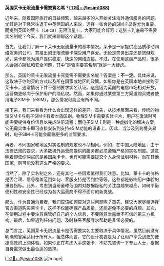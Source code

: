 **英国莱卡无限流量卡需要實名嗎？[[TG💪+ @esim1088](https://t.me/s/esim1088)]**

近年来，随着国际旅行的日益频繁，越来越多的人开始关注海外通信服务的问题。尤其是对于经常往返于中英两国的人来说，选择一张合适的SIM卡显得尤为重要。而提到英国的莱卡（Leica）无限流量卡，大家可能会好奇：这张卡到底需不需要实名制呢？今天，我们就来聊聊这个话题。

首先，让我们了解一下莱卡无限流量卡的基本情况。莱卡是一家提供高品质移动网络服务的公司，其推出的无限流量卡深受用户喜爱。无论是商务出差还是旅游观光，莱卡都能为用户提供稳定、快速的网络连接。不过，在使用这类产品时，很多人会担心隐私和安全问题，其中“是否需要实名制”就是一大疑虑。

那么，英国的莱卡无限流量卡究竟需不需要实名呢？答案是：**不一定**。具体来说，这取决于你购买的方式以及所在国家或地区的政策。如果你是在英国本地直接购买莱卡卡，通常情况下并不强制要求实名认证。这是因为英国的电信市场相对开放，运营商更倾向于保护用户的隐私权。然而，如果你通过某些第三方渠道购买或者使用电子SIM卡（eSIM），那么情况可能会有所不同。

接下来，我们来看看为什么会出现这样的差异。首先，从技术层面来看，传统的物理SIM卡与电子SIM卡有着本质区别。物理SIM卡需要实体卡片，用户在激活时可能需要提供身份信息以完成注册流程；而电子SIM卡则是一种虚拟化的解决方案，它无需实体卡即可直接安装到支持eSIM功能的设备上。因此，当涉及到跨境交易时，电子SIM卡可能会面临更多的监管要求。

再者，不同国家和地区对实名制的规定也不尽相同。例如，在中国大陆地区，由于法律法规的要求，大多数境外运营商提供的服务都必须遵循严格的实名制度。这意味着即使你购买的是英国莱卡卡，也有可能需要提交个人身份证明材料。而在其他国家，则可能没有这么严格的要求。

当然了，除了实名制之外，还有其他一些因素值得我们注意。比如，莱卡卡的价格是否合理、信号覆盖范围如何、客服支持是否到位等等。这些都是影响用户体验的重要指标。此外，考虑到当前全球范围内对数据隐私的关注度越来越高，如何平衡便利性和安全性已经成为各大运营商不得不面对的新挑战。

那么，作为普通消费者，我们应该如何应对这些问题呢？首先，建议大家尽量选择官方渠道购买莱卡卡，这样不仅能确保产品质量，还能避免不必要的麻烦。其次，在使用过程中要注意保管好自己的个人信息，不要随意泄露给不可信的第三方机构。最后，如果遇到任何问题，及时联系客服寻求帮助是非常必要的。

总而言之，英国莱卡无限流量卡是否需要实名主要取决于具体情况。虽然目前没有明确的答案适用于所有人，但总体而言，它的设计初衷是为了让用户享受到更加便捷高效的上网体验。如果你正在考虑入手这张卡，不妨先咨询一下专业人士，根据自身需求做出最合适的选择。

[[TG💪+ @esim1088](https://t.me/s/esim1088) ![Image](https://i.postimg.cc/4NQfJmqS/Snipaste-2025-05-13-00-14-12.png)]